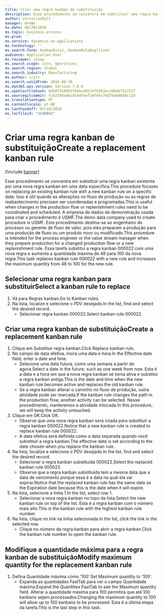 ```yaml
---
title: Criar uma regra kanban de substituição
description: Esse procedimento se concentra em substituir uma regra kanban existente por uma nova regra kanban em uma data específica.
author: ChristianRytt
manager: AnnBe
ms.date: 08/29/2018
ms.topic: business-process
ms.prod: ''
ms.service: dynamics-ax-applications
ms.technology: ''
ms.search.form: KanbanRules, KanbanRuleDuplicate
audience: Application User
ms.reviewer: josaw
ms.search.scope: Core, Operations
ms.search.region: Global
ms.search.industry: Manufacturing
ms.author: crytt
ms.search.validFrom: 2016-06-30
ms.dyn365.ops.version: Version 7.0.0
ms.openlocfilehash: 6d507418965f0ebcd657ef6363ec206eb73a722f
ms.sourcegitcommit: fcb27d6a46cd544feef34f6ec7607bdd46b0c12b
ms.translationtype: HT
ms.contentlocale: pt-BR
ms.lasthandoff: 03/18/2020
ms.locfileid: "3146942"
---
```

# <a name="create-a-replacement-kanban-rule"></a><span data-ttu-id="6af36-103">Criar uma regra kanban de substituição</span><span class="sxs-lookup"><span data-stu-id="6af36-103">Create a replacement kanban rule</span></span>

[!include [banner](../../includes/banner.md)]

<span data-ttu-id="6af36-104">Esse procedimento se concentra em substituir uma regra kanban existente por uma nova regra kanban em uma data específica.</span><span class="sxs-lookup"><span data-stu-id="6af36-104">This procedure focuses on replacing an existing kanban rule with a new kanban rule on a specific date.</span></span> <span data-ttu-id="6af36-105">Isso é útil quando as alterações no fluxo de produção ou as regras de reabastecimento precisam ser coordenadas e programadas.</span><span class="sxs-lookup"><span data-stu-id="6af36-105">This is useful when changes in the production flow or replenishment rules need to be coordinated and scheduled.</span></span> <span data-ttu-id="6af36-106">A empresa de dados de demonstração usada para criar o procedimento é USMF.</span><span class="sxs-lookup"><span data-stu-id="6af36-106">The demo data company used to create procedure is USMF.</span></span> <span data-ttu-id="6af36-107">Este procedimento destina-se ao engenheiro do processo ou gerente de fluxo de valor, pois eles preparam a produção para uma produção de fluxo ou um produto novo ou modificado.</span><span class="sxs-lookup"><span data-stu-id="6af36-107">This procedure is intended for the process engineer or the value stream manager when they prepare production for a changed production flow or a new replenishment rule.</span></span> <span data-ttu-id="6af36-108">Essa tarefa substitui a regra kanban 000022 com uma nova regra e aumenta a quantidade máxima de 48 para 100 da nova regra.</span><span class="sxs-lookup"><span data-stu-id="6af36-108">This task replaces kanban rule 000022 with a new rule and increases the maximum quantity from 48 to 100 for the new rule.</span></span>


## <a name="select-a-kanban-rule-to-replace"></a><span data-ttu-id="6af36-109">Selecionar uma regra kanban para substituir</span><span class="sxs-lookup"><span data-stu-id="6af36-109">Select a kanban rule to replace</span></span>
1. <span data-ttu-id="6af36-110">Vá para Regras kanban.</span><span class="sxs-lookup"><span data-stu-id="6af36-110">Go to Kanban rules.</span></span>
2. <span data-ttu-id="6af36-111">Na lista, localize e selecione o PDV desejado.</span><span class="sxs-lookup"><span data-stu-id="6af36-111">In the list, find and select the desired record.</span></span>
    * <span data-ttu-id="6af36-112">Selecionar regra kanban 000022.</span><span class="sxs-lookup"><span data-stu-id="6af36-112">Select kanban rule 000022.</span></span>  

## <a name="create-a-replacement-kanban-rule"></a><span data-ttu-id="6af36-113">Criar uma regra kanban de substituição</span><span class="sxs-lookup"><span data-stu-id="6af36-113">Create a replacement kanban rule</span></span>
1. <span data-ttu-id="6af36-114">Clique em Substituir regra kanban.</span><span class="sxs-lookup"><span data-stu-id="6af36-114">Click Replace kanban rule.</span></span>
2. <span data-ttu-id="6af36-115">No campo de data efetiva, insira uma data e hora.</span><span class="sxs-lookup"><span data-stu-id="6af36-115">In the Effective date field, enter a date and time.</span></span>
    * <span data-ttu-id="6af36-116">Selecione uma data futura, como uma semana a partir de agora.</span><span class="sxs-lookup"><span data-stu-id="6af36-116">Select a date in the future, such as one week from now.</span></span> <span data-ttu-id="6af36-117">Esta é a data e a hora em que a nova regra kanban se torna ativa e substitui a regra kanban antiga.</span><span class="sxs-lookup"><span data-stu-id="6af36-117">This is the date and time when the new kanban rule becomes active and replaces the old kanban rule.</span></span>  
    * <span data-ttu-id="6af36-118">Se a regra kanban alterar o caminho no fluxo de produção, outra atividade pode ser marcada.</span><span class="sxs-lookup"><span data-stu-id="6af36-118">If the kanban rule changes the path in the production flow,  another activity can be selected.</span></span>  <span data-ttu-id="6af36-119">Nesse procedimento, manteremos a atividade intocada.</span><span class="sxs-lookup"><span data-stu-id="6af36-119">In this procedure, we will keep the activity untouched.</span></span>  
3. <span data-ttu-id="6af36-120">Clique em OK.</span><span class="sxs-lookup"><span data-stu-id="6af36-120">Click OK.</span></span>
    * <span data-ttu-id="6af36-121">Observe que uma nova regra kanban será criada para substituir a regra kanban 000022.</span><span class="sxs-lookup"><span data-stu-id="6af36-121">Notice that a new kanban rule is created to replace kanban rule 000022.</span></span>  
    * <span data-ttu-id="6af36-122">A data efetiva será definida como a data separada quando você substituir a regra kanban.</span><span class="sxs-lookup"><span data-stu-id="6af36-122">The effective date is set according to the date chosen when you replace the kanban rule.</span></span>  
4. <span data-ttu-id="6af36-123">Na lista, localize e selecione o PDV desejado.</span><span class="sxs-lookup"><span data-stu-id="6af36-123">In the list, find and select the desired record.</span></span>
    * <span data-ttu-id="6af36-124">Selecionar a regra kanban substituída 000022.</span><span class="sxs-lookup"><span data-stu-id="6af36-124">Select the replaced kanban rule 000022.</span></span>  
    * <span data-ttu-id="6af36-125">Observe que a regra kanban substituída tem a mesma data que a data de vencimento porque essa é a data na qual ela vai expirar.</span><span class="sxs-lookup"><span data-stu-id="6af36-125">Notice that the replaced kanban rule has the same date as the Expiration date because this is the date when it will expire.</span></span>  
5. <span data-ttu-id="6af36-126">Na lista, selecione a linha 1.</span><span class="sxs-lookup"><span data-stu-id="6af36-126">In the list, select row 1.</span></span>
    * <span data-ttu-id="6af36-127">Selecionar a nova regra kanban no topo da lista.</span><span class="sxs-lookup"><span data-stu-id="6af36-127">Select the new kanban rule on top of the list.</span></span> <span data-ttu-id="6af36-128">Esta é a regra kanban com o número mais alto.</span><span class="sxs-lookup"><span data-stu-id="6af36-128">This is the kanban rule with the highest kanban rule number.</span></span>  
6. <span data-ttu-id="6af36-129">Na lista, clique no link na linha selecionada.</span><span class="sxs-lookup"><span data-stu-id="6af36-129">In the list, click the link in the selected row.</span></span>
    * <span data-ttu-id="6af36-130">Clique no número da regra kanban para abrir a regra kanban.</span><span class="sxs-lookup"><span data-stu-id="6af36-130">Click the kanban rule number to open the kanban rule.</span></span>  

## <a name="modify-maximum-quantity-for-the-replacement-kanban-rule"></a><span data-ttu-id="6af36-131">Modifique a quantidade máxima para a regra kanban de substituição</span><span class="sxs-lookup"><span data-stu-id="6af36-131">Modify maximum quantity for the replacement kanban rule</span></span>
1. <span data-ttu-id="6af36-132">Defina Quantidade máxima como '100'.</span><span class="sxs-lookup"><span data-stu-id="6af36-132">Set Maximum quantity to '100'.</span></span>
    * <span data-ttu-id="6af36-133">Expanda as quantidades FastTab para ver o campo Quantidade máxima.</span><span class="sxs-lookup"><span data-stu-id="6af36-133">Expand the Quantities FastTab to see the Maximum quantity field.</span></span> <span data-ttu-id="6af36-134">Alterar a quantidade máxima para 100 permitirá que até 100 kanbans sejam processados.</span><span class="sxs-lookup"><span data-stu-id="6af36-134">Changing the maximum quantity to 100 will allow up to 100 kanbans to be processed.</span></span>    <span data-ttu-id="6af36-135">Esta é a última etapa da tarefa.</span><span class="sxs-lookup"><span data-stu-id="6af36-135">This is the last step in this task.</span></span>  

